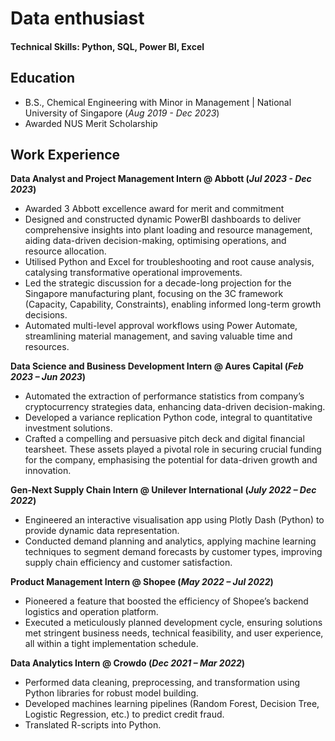 # Data enthusiast

#### Technical Skills: Python, SQL, Power BI, Excel

## Education
- B.S., Chemical Engineering with Minor in Management | National University of Singapore (_Aug 2019 - Dec 2023_)
- Awarded NUS Merit Scholarship

## Work Experience
**Data Analyst and Project Management Intern @ Abbott (_Jul 2023 - Dec 2023_)**
- Awarded 3 Abbott excellence award for merit and commitment
- Designed and constructed dynamic PowerBI dashboards to deliver comprehensive insights into plant loading and resource management, aiding data-driven decision-making, optimising operations, and resource allocation.
- Utilised Python and Excel for troubleshooting and root cause analysis, catalysing transformative operational improvements.
- Led the strategic discussion for a decade-long projection for the Singapore manufacturing plant, focusing on the 3C framework (Capacity, Capability, Constraints), enabling informed long-term growth decisions.
- Automated multi-level approval workflows using Power Automate, streamlining material management, and saving valuable time and resources.


**Data Science and Business Development Intern @ Aures Capital  (_Feb 2023 – Jun 2023_)**
- Automated the extraction of performance statistics from company’s cryptocurrency strategies data, enhancing data-driven decision-making.
- Developed a variance replication Python code, integral to quantitative investment solutions.
- Crafted a compelling and persuasive pitch deck and digital financial tearsheet. These assets played a pivotal role in securing crucial funding for the company, emphasising the potential for data-driven growth and innovation.


**Gen-Next Supply Chain Intern @ Unilever International   (_July 2022 – Dec 2022_)**
- Engineered an interactive visualisation app using Plotly Dash (Python) to provide dynamic data representation.
- Conducted demand planning and analytics, applying machine learning techniques to segment demand forecasts by customer types, improving supply chain efficiency and customer satisfaction.



**Product Management Intern @ Shopee   (_May 2022 – Jul 2022_)**
- Pioneered a feature that boosted the efficiency of Shopee’s backend logistics and operation platform.
- Executed a meticulously planned development cycle, ensuring solutions met stringent business needs, technical feasibility, and user experience, all within a tight implementation schedule.



**Data Analytics Intern @ Crowdo   (_Dec 2021 – Mar 2022_)**
- Performed data cleaning, preprocessing, and transformation using Python libraries for robust model building.
- Developed machines learning pipelines (Random Forest, Decision Tree, Logistic Regression, etc.) to predict credit fraud.
- Translated R-scripts into Python.

